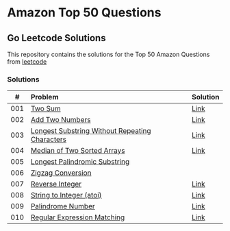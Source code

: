 # Amazon Top 50 Questions
## Go Leetcode Solutions

This repository contains the solutions for the Top 50 Amazon Questions from [leetcode](https://leetcode.com/problem-list/top-amazon-questions/)

### Solutions

|#    | Problem |Solution|
|:---:|:--------|:-------|
| 001 |[Two Sum](https://leetcode.com/problems/two-sum/)|[Link](https://github.com/albertopformoso/go-leetcode/blob/main/001-two-sum/001-two-sum.md)|
| 002 | [Add Two Numbers](https://leetcode.com/problems/add-two-numbers/) | [Link](https://github.com/albertopformoso/go-leetcode/blob/main/002-add-two-numbers/002-add-two-numbers.md)
| 003 | [Longest Substring Without Repeating Characters](https://leetcode.com/problems/longest-substring-without-repeating-characters/) | [Link](https://github.com/albertopformoso/go-leetcode/blob/main/003-longest-substring-without-repeating-characters/003-longest-substring-without-repeating-characters.md)
| 004 | [Median of Two Sorted Arrays](https://leetcode.com/problems/median-of-two-sorted-arrays/) | [Link](https://github.com/albertopformoso/go-leetcode/blob/main/004-median-of-two-sorted-arrays/004-median-of-two-sorted-arrays.md)
| 005 | [Longest Palindromic Substring](https://leetcode.com/problems/longest-palindromic-substring/) | []()
| 006 | [Zigzag Conversion](https://leetcode.com/problems/zigzag-conversion/) | []()
| 007 | [Reverse Integer](https://leetcode.com/problems/reverse-integer/) | [Link](https://github.com/albertopformoso/go-leetcode/blob/main/007-reverse-integer/007-reverse-integer.md)
| 008 | [String to Integer (atoi)](https://leetcode.com/problems/string-to-integer-atoi/) | [Link](https://github.com/albertopformoso/go-leetcode/blob/main/008-string-to-integer-(atoi)/008-string-to-integer-(atoi).md)
| 009 | [Palindrome Number](https://leetcode.com/problems/palindrome-number/) | [Link](https://github.com/albertopformoso/go-leetcode/blob/main/009-palindrome-number/009-palindrome-number.md)
| 010 | [Regular Expression Matching](https://leetcode.com/problems/regular-expression-matching/) | [Link](https://github.com/albertopformoso/go-leetcode/blob/main/010-regular-expression-matching/010-regular-expression-matching.md)

